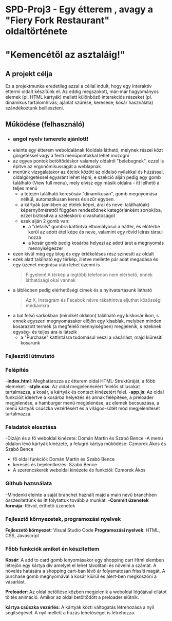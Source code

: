 # SPD-Proj3 - Egy étterem , avagy a "Fiery Fork Restaurant" oldaltörténete

# "Kemencétől az asztaláig!"

## A projekt célja

Ez a projektmunka eredetileg azzal a céllal indult, hogy egy interaktív éttermi oldalt készítünk el. Az eddig megszokott, már-már hagyományos elemek (pl. HTML kártyák) mellett különböző interakciós részeket (pl. dinamikus tartalomhívás; ajánlat szűrése, keresése; kosár használata) szándékoztunk beilleszteni.

## Működése (felhasználó)

- ### angol nyelv ismerete ajánlott!
- eleinte egy étterem weboldalának főoldala látható, melynek részei közt görgetéssel vagy a fenti menüpontokkal lehet mozogni
- az egyes pontok betöltődéskor valamely oldalról "belebegnek", ezzel is építve az ergonómikusságát a weblapnak
- menünk vizsgálatakor az ételek között az oldalsó nyilakkal és húzással, oldalgörgetéssel egyaránt lehet lépni, e szekció alján pedig egy gomb található (View full menu), mely elvisz egy másik oldalra - itt lelhető a teljes menü
    - a tetején található keresősáv "dinamikusan", gomb megnyomása nélkül, automatikusan keres és szűr egyben.
    - a kártyák (amikben az ételek képei, árai és nevei találhatóak) képernyőmérettől függően rendeződnek kategóriánként sor(ok)ba, ezzel biztosítva a széleskörű olvashatóságot
    - ezek alján 2 gomb van:
        - a "details" gombra kattintva elhomályosul a háttér, és előtérbe kerül az adott étel képe és neve, valamint egy rövid leírás társul hozzá
        - a kosár gomb pedig kosárba helyezi az adott árut a megnyomás mennyiségeszer
- ezen kívül még egy blog és egy értékeléses rész színesíti az oldalt
- ezek alatt található egy térkép, illetve mellette pár adat megadása és egy üzenet megírása után lehet üzenni is
    > Figyelem! A térkép a legtöbb telefonon nem elérhető, ennek láthatósági okai vannak
- a láblécben pedig elérhetőségi címek és a nyitvatartásunk látható
    > Az X, Instagram és Facebok névre rákattintva eljuthat közösségi médiáinkra
- a bal felső sarkokban (mindkét oldalon) található egy kiskosár ikon, s ennek egyszeri megnyomásakor előjön egy kisablak, melyben minden kosarazott termék (a megfelelő mennyiségben) megjelenik, s ezeknek egység- és teljes ára is látszik
    - a "Purchase" kattintásra tudomásul veszi a vásárlást, majd kiüresití kosarunk



### Fejlesztői útmutató

### Felépítés 

-**index.html**: Meghatározza az étterem oldal HTML-Struktúráját, a főbb elemeket.
-**style.css**: Az oldal megjelenéséért felelős stílusokat tartalmazza, a kosár, a kártyák és contact kinézetért felel.
-**app.js**: Az oldal funkcióit ideértve a kosárba helyezés és annak felépítése, a preloader megjelenése, a hamburger menü megjelenése, az elemek becsuszása, a menü kártyák csúszka vezérlésért és a világos-sötét mód megjelenítését tartalmazza.

### Feladatok elosztása

-Dizájn és a fő weboldal kinézete: Domán Martin és Szabó Bence
-A menu oldalon lévő kártyák kinézete, a felugró kártya működése: Czmorek Ákos és Szabó Bence
- fő oldal funkciói: Domán Martin és Szabó Bence
- keresés és bejelentkezés: Szabó Bence
- A szerencskerék weboldal kinézete és funkciói: Czmorek Ákos

### Github hazsnálata

-Mindenki eleinte a saját branchet haznált majd a main nevű branchben összesítettünk és itt folytattuk tovább a munkát.
-**Commit üzenetek formája**: Rövid, érthető üzenetek

### Fejlesztő környezetek, programozási nyelvek

**Fejleszető környezet**: Visual Studio Code
**Programozási nyelvek**: HTML, CSS, Javascript

### Főbb funkciók amiket én készítettem

**Kosár**: A add to card gomb lenyomásakor egy shopping cart Html elemben létrejön egy kártya div amelyet el lehet távolítani és növelni a számát. A növelés hatására a shopping cart-ban lévő ár folyamatosan frissíti magát. A purchase gomb megnyomával a kosár kiürül és alert-ben megköszöni a vásárlást.

**Preloader**: Az oldal betöltése közben megjelenik a weboldal lógójával ellátot töltés animáció. Amikor az oldal betöltődött a preloader elűtnik.

**kártya csúszka vezérlés**: A kártyák közti váltogatás létrehozása a nyíl segítségével. A nyíl mellett a húzás lehetőséget is létrehozza. 

